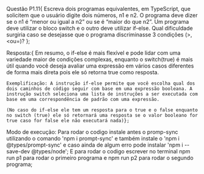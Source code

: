 Questão P1.11{
    Escreva dois programas equivalentes, em TypeScript, que solicitem que o usuário digite
    dois números, n1 e n2. O programa deve dizer se o n1 é “menor ou igual a n2” ou se é “maior
    do que n2”. Um programa deve utilizar o bloco switch e o outro deve utilizar if-else. Qual
    dificuldade surgiria caso se desejasse que o programa discriminasse 3 condições (>, <ou=)?
};

Resposta:{
    Em resumo, o if-else é mais flexível e pode lidar com uma variedade maior de condições complexas, enquanto o switch(true) é mais útil quando você deseja avaliar uma expressão em vários casos diferentes de forma mais direta pois ele só retorna true como resposta.

    Exemplificação: A instrução if-else permite que você escolha qual dos dois caminhos de código seguir com base em uma expressão booleana. A instrução switch seleciona uma lista de instruções a ser executada com base em uma correspondência de padrão com uma expressão.

    (No caso do if-else ele tem um resposta para o true e o false enquanto no switch (true) ele só retornará uma resposta se o valor booleano for true caso for false ele não executará nada)};

Modo de execução: Para rodar o codigo instale antes o promp-sync utilizando o comando 'npm i prompt-sync' e também instale o 'npm i @types/prompt-sync' e caso ainda de algum erro pode instalar 'npm i --save-dev @types/node'; 
    E para rodar o codigo escrever no terminal npm run p1 para rodar o primeiro programa e npm run p2 para rodar o segundo programa;

